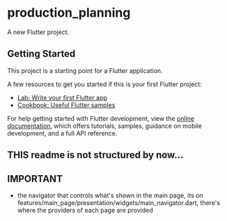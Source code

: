 # production_planning

A new Flutter project.

## Getting Started

This project is a starting point for a Flutter application.

A few resources to get you started if this is your first Flutter project:

- [Lab: Write your first Flutter app](https://docs.flutter.dev/get-started/codelab)
- [Cookbook: Useful Flutter samples](https://docs.flutter.dev/cookbook)

For help getting started with Flutter development, view the
[online documentation](https://docs.flutter.dev/), which offers tutorials,
samples, guidance on mobile development, and a full API reference.

## THIS readme is not structured by now...

## IMPORTANT
-   the navigator that controls what's shown in the main page, its on features/main_page/presentation/widgets/main_navigator.dart, there's
    where the providers of each page are provided
